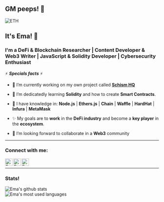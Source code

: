 ## GM peeps! 👋

![ETH](https://ethereum.org/static/28214bb68eb5445dcb063a72535bc90c/9019e/hero.webp)

## It's Ema! 🧑
### I'm a DeFi & Blockchain Researcher | Content Developer & Web3 Writer | JavaScript & Solidity Developer | Cybersecurity Enthusiast

⚡ ***Specials facts*** ⚡

- 🔭 I’m currently working on my own project called <a href="https://linktr.ee/SchismHQ">**Schism HQ**</a>

- 🌱 I’m dedicatedly learning **Solidity** and how to create **Smart Contracts**. <br/>

- 🧠 I have knowledge in: **Node.js** | **Ethers.js** | **Chain** | **Waffle** | **HardHat** | **Infura** | **MetaMask**

- ✨ My goals are to **work** in the **DeFi industry** and become a **key player** in the **ecosystem**.

- 👯 I’m looking forward to collaborate in a **Web3** community
---
### Connect with me:

<a href="https://www.linkedin.com/in/emanuelpeire/">
<img align="left" alt="Emanuel Peire LinkedIN" width="24px" src="https://icongr.am/fontawesome/linkedin.svg?size=128&color=70c8ff" />
</a>
<a href="https://www.twitter.com/HodlerRami/">
<img align="left" alt="Emanuel Peire Twitter" width="24px" src="https://icongr.am/fontawesome/twitter.svg?size=128&color=70c8ff" />
</a>
<a href="https://www.instagram.com/emapeire.eth/">
<img align="left" alt="Emanuel Peire Instagram" width="24px" src="https://icongr.am/fontawesome/instagram.svg?size=128&color=70c8ff" />
</a>
<br/>
<hr/>

### Stats!

![Ema's github stats](https://github-readme-stats.vercel.app/api?username=emapeire&show_icons=true&hide_border=false&theme=dark&hide=contribs,prs)
<br/>
![Ema's most used languages](https://github-readme-stats.vercel.app/api/top-langs?username=emapeire&show_icons=true&locale=en&theme=dark&layout=compact)
